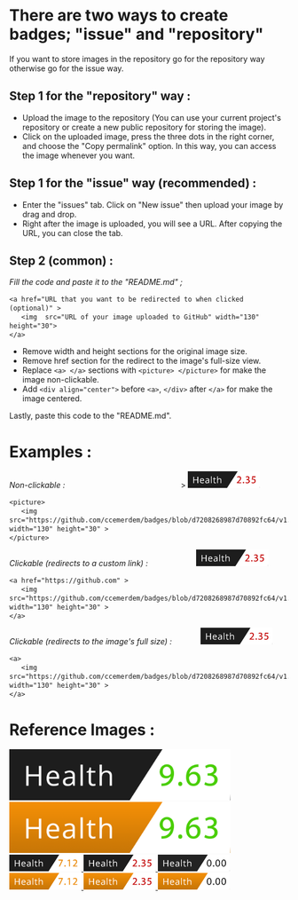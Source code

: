 # There are two ways to create badges; "issue" and "repository"
If you want to store images in the repository go for the repository way otherwise go for the issue way.

## Step 1 for the "repository" way :
- Upload the image to the repository (You can use your current project's repository or create a new public repository for storing the image). 
- Click on the uploaded image, press the three dots in the right corner, and choose the "Copy permalink" option. In this way, you can access the image whenever you want.

## Step 1 for the "issue" way (recommended) :
- Enter the "issues" tab. Click on "New issue" then upload your image by drag and drop. 
- Right after the image is uploaded, you will see a URL. After copying the URL, you can close the tab. 


## Step 2 (common) :
*Fill the code and paste it to the "README.md" ;*
```
<a href="URL that you want to be redirected to when clicked (optional)" >
   <img  src="URL of your image uploaded to GitHub" width="130" height="30"> 
</a>
```
- Remove width and height sections for the original image size. <br>
- Remove href section for the redirect to the image's full-size view. <br>
- Replace ```<a> </a>``` sections with ```<picture> </picture>``` for make the image non-clickable.
- Add ```<div align="center">``` before ```<a>```, ```</div>``` after ```</a>``` for make the image centered.

Lastly, paste this code to the "README.md".  
# Examples :

*Non-clickable :*                                                    
<picture> > <img src="https://github.com/ccemerdem/badges/blob/d7206826c5580e8c94ef94887d7058b49892fc64/v1.3.png" width="130" height="30" > </picture>
```
<picture> 
   <img src="https://github.com/ccemerdem/badges/blob/d7208268987d70892fc64/v1.2.png" width="130" height="30" >
</picture>
```
*Clickable (redirects to a custom link) :*                     
<a href="https://github.com" >
    <img  src="https://github.com/ccemerdem/badges/blob/d7206826c5580e8c94ef94887d7058b49892fc64/v1.3.png" width="130" height="30" > </a>
```
<a href="https://github.com" >
   <img src="https://github.com/ccemerdem/badges/blob/d7208268987d70892fc64/v1.2.png" width="130" height="30" >
</a>
```
*Clickable (redirects to the image's full size)  :*            
<a>
    <img src="https://github.com/ccemerdem/badges/blob/d7206826c5580e8c94ef94887d7058b49892fc64/v1.3.png" width="130" height="30" > </a>
```
<a>
   <img src="https://github.com/ccemerdem/badges/blob/d7208268987d70892fc64/v1.2.png" width="130" height="30" >
</a>
```







# Reference Images :

<a  href="https://codescene.com/" >
    <img  src="https://github.com/ccemerdem/badges/blob/d7206826c5580e8c94ef94887d7058b49892fc64/v1.1.png"width="399" height="92" > </a>

<a  href="https://codescene.com/" >
    <img  src="https://github.com/ccemerdem/badges/blob/d7206826c5580e8c94ef94887d7058b49892fc64/v2.1.png"width="399" height="92" > </a><br>   

<a  href="https://codescene.com/" >
    <img  src="https://github.com/ccemerdem/badges/blob/d7206826c5580e8c94ef94887d7058b49892fc64/v1.2.png" width="130" height="30" > </a>

<a  href="https://codescene.com/" >
    <img  src="https://github.com/ccemerdem/badges/blob/d7206826c5580e8c94ef94887d7058b49892fc64/v1.3.png" width="130" height="30" > </a>

<a  href="https://codescene.com/" >
    <img  src="https://github.com/ccemerdem/badges/blob/d7206826c5580e8c94ef94887d7058b49892fc64/v1.4.png" width="130" height="30" > </a>

<a  href="https://codescene.com/" >
    <img  src="https://github.com/ccemerdem/badges/blob/d7206826c5580e8c94ef94887d7058b49892fc64/v2.2.png " width="130" height="30" > </a>

<a  href="https://codescene.com/" >
    <img  src="https://github.com/ccemerdem/badges/blob/d7206826c5580e8c94ef94887d7058b49892fc64/v2.3.png " width="130" height="30" > </a>

<a  href="https://codescene.com/" >
    <img  src="https://github.com/ccemerdem/badges/blob/d7206826c5580e8c94ef94887d7058b49892fc64/v2.4.png " width="130" height="30" > </a> 

